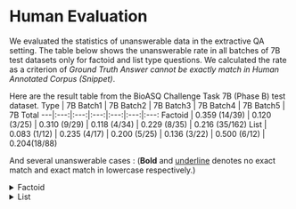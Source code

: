 # Human Evaluation
We evaluated the statistics of unanswerable data in the extractive QA setting. The table below shows the unanswerable rate in all batches of 7B test datasets only for factoid and list type questions. We calculated the rate as a criterion of _Ground Truth Answer cannot be exactly match in Human Annotated Corpus (Snippet)_.

Here are the result table from the BioASQ Challenge Task 7B (Phase B) test dataset.
Type | 7B Batch1 | 7B Batch2 | 7B Batch3 | 7B Batch4 | 7B Batch5 | 7B Total
---|:---:|:---:|:---:|:---:|:---:|:---:
Factoid | 0.359 (14/39) | 0.120 (3/25) | 0.310 (9/29) | 0.118 (4/34) | 0.229 (8/35) | 0.216 (35/162)
List | 0.083 (1/12) | 0.235 (4/17) | 0.200 (5/25) | 0.136 (3/22) | 0.500 (6/12) | 0.204(18/88)


And several unanswerable cases : (<b>Bold</b> and <ins>underline</ins> denotes no exact match and exact match in lowercase respectively.)

<details markdown="1">
<summary>Factoid</summary>
<pre>
  <code>
    ID : 5c5f094c1a4c55d80b00000c
    Question : Where is the protein Bouncer located?
    Ground Truth Answer : <b>Bouncer is membrane bound.</b>
    Context : <b>Membrane-bound Bouncer</b> 
    <br />
    <br />
    ID : 5c5f264b1a4c55d80b00001e
    Question : What is the function of Plasminogen activator inhibitor 1?
    Ground Truth Answer : <b>PAI-1 is important in fibrinolysis.</b>
    Context : Plasminogen activator inhibitor-1 (<b>PAI-1</b>) <b>is</b> an <b>important</b> physiological inhibitor of tissue-type plasminogen activator (tPA) and plays a critical role <b>in fibrinolysis.</b>
    <br />
    <br />
    ID : 5c5219f67e3cb0e231000006
    Question : As of September 2018, what machine learning algorithm is used to for cardiac arrhythmia detection from a  short single-lead ECG recorded by a wearable device?
    Ground Truth Answer : <b>SVM OR Support Vector Machine</b>
    Context : <b>SVM</b> approach for cardiac arrhythmias detection in short single-lead ECG recorded by a wearable device
    <br />
    <br />
    ID : 5c531d8f7e3cb0e231000017
    Question : What does the pembrolizumab companion diagnostic test assess?
    Ground Truth Answer : <b>transglutaminase-1 gene (TGM1) mutations</b>
    Context : Bathing suit ichthyosis (BSI) is an uncommon phenotype classified as a minor variant of autosomal recessive congenital ichthyosis (ARCI). OBJECTIVES: We report a case of BSI in a 3-year-old Tunisian girl with a novel <b>mutation of the transglutaminase 1 gene (TGM1)</b>
    <br />
    <br />
    ID : 5c54d1a207647bbc4b000007
    Question : What is nyctinasty in plants?
    Ground Truth Answer : <b>movement of leguminous plants in response to darkness</b>
    Context : <b>Leguminous plants open their leaves during the daytime and close them at night as if sleeping</b>, a type of movement that follows circadian rhythms, and is known as nyctinastic <b>movement</b>
    <br />
    <br />
    ID : 5c7d5fcfd774d04240000011
    Question : Where are pannexins localized?
    Ground Truth Answer : <b>In membranes</b>
    Context : Pannexins are a family of integral <b>membrane</b> proteins with distinct post-translational modifications, sub-cellular localization and tissue distribution. 
    <br />
    <br />
    ID : 5c9a6693ecadf2e73f000031
    Question : What is a mitosome?
    Ground Truth Answer : <b>Simple and anaerobic mitochondria.</b>
    Context : Mitosomes are the <b>simplest</b> and the least well-studied type of <b>anaerobic mitochondria.</b> 
  </code>
</pre>
</details>

<details markdown="2">
<summary>List</summary>
<pre>
  <code>
    ID : 5c641179e842deac67000012
    Question : What are the effects of STEF depletion?
    Ground Truth Answer : <b>Reduction of apical perinuclear actin cables, Decrease of nuclear stiffness, Reduction of expression of TAZ-regulated genes</b>
    Context : The mechanisms regulating the actin cap are currently poorly understood. Here, we demonstrate that STEF/TIAM2, a Rac1 selective guanine nucleotide exchange factor, localises at the nuclear envelope, co-localising with the key perinuclear proteins Nesprin-2G and Non-muscle myosin IIB (NMMIIB), where it regulates perinuclear Rac1 activity. We show that STEF depletion <b>reduces apical perinuclear actin cables</b> (a phenotype rescued by targeting active Rac1 to the nuclear envelope), increases nuclear height and impairs nuclear re-orientation. STEF down-regulation also reduces perinuclear pMLC and decreases myosin-generated tension at the nuclear envelope, suggesting that STEF-mediated Rac1 activity regulates NMMIIB activity to promote stabilisation of the perinuclear actin cap. Finally, STEF depletion <b>decreases nuclear stiffness</b> and <b>reduces expression of TAZ-regulated genes</b>, indicating an alteration in mechanosensing pathways as a consequence of disruption of the actin cap.
    <br />
    <br />
    ID : 5c5214207e3cb0e231000003
    Question : List potential reasons regarding why potentially important genes are ignored
    Ground Truth Answer : <b>Identifiable chemical properties, Identifiable physical properties, Identifiable biological properties</b>, <ins>Knowledge about homologous genes from model organisms</ins>
    Context : Here, we demonstrate that these differences in attention can be explained, to a large extent, exclusively from a small set of <b>identifiable chemical, physical, and biological properties</b> of genes. Together with <ins>knowledge about homologous genes from model organisms</ins>, these features allow us to accurately predict the number of publications on individual human genes, the year of their first report, the levels of funding awarded by the National Institutes of Health (NIH), and the development of drugs against disease-associated genes.
    <br />
    <br />
    ID : 5c72b6be7c78d69471000072
    Question : Which enzymes are inhibited by Duvelisib?
    Ground Truth Answer : <b>phosphoinositide 3-kinase-\u03b3</b>, <ins>phosphoinositide 3-kinase-\u03b4</ins>
    Context : Duvelisib is an oral dual inhibitor of <ins>phosphoinositide 3-kinase-\u03b4</ins> (PI3K-\u03b4) and <b>PI3K-\u03b3</b> in late-stage clinical development for hematologic malignancy treatment.
    <br />
    <br />
    ID : 5c9fb583ecadf2e73f000042
    Question : What are 5 key questions in human performance modeling?
    Ground Truth Answer : <b>Why build models?, What are the expectations of a good model?, What are the procedures and requirements?, How do we integrate a model with system design?, What are the future directions of Human performance modeling?</b>
    Context : the five key questions of human performance modeling: 1) <b>Why</b> we <b>build models</b> of human performance; 2) <b>What the expectations of a good</b> human performance <b>model are</b>; 3) <b>What the procedures and requirements</b> in building and verifying a human performance model <b>are</b>; 4) <b>How we integrate a</b> human performance <b>model with system design</b>; and 5) <b>What the possible future directions of human performance modeling</b> research <b>are</b>.
  </code>
</pre>
</details>
